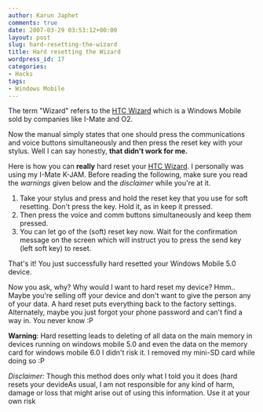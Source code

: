 ```yaml
---
author: Karun Japhet
comments: true
date: 2007-03-29 03:53:12+00:00
layout: post
slug: hard-resetting-the-wizard
title: Hard resetting the Wizard
wordpress_id: 17
categories:
- Hacks
tags:
- Windows Mobile
---
```


The term "Wizard" refers to the [HTC Wizard](http://en.wikipedia.org/wiki/HTC_Wizard) which is a Windows Mobile sold by companies like I-Mate and O2.

Now the manual simply states that one should press the communications and voice buttons simultaneously and then press the reset key with your stylus. Well I can say honestly, **that didn't work for me.**

Here is how you can **really** hard reset your [HTC Wizard](http://en.wikipedia.org/wiki/HTC_Wizard). I personally was using my I-Mate K-JAM. Before reading the following, make sure you read the _warnings_ given below and the _disclaimer_ while you're at it.

1. Take your stylus and press and hold the reset key that you use for soft resetting. Don't press the key. Hold it, as in keep it pressed.
2. Then press the voice and comm buttons simultaneously and keep them pressed.
3. You can let go of the (soft) reset key now. Wait for the confirmation message on the screen which will instruct you to press the send key (left soft key) to reset.

That's it! You just successfully hard resetted your Windows Mobile 5.0 device.

Now you ask, why? Why would I want to hard reset my device? Hmm.. Maybe you're selling off your device and don't want to give the person any of your data. A hard reset puts everything back to the factory settings. Alternately, maybe you just forgot your phone password and can't find a way in. You never know :P

**Warning**: Hard resetting leads to deleting of all data on the main memory in devices running on windows mobile 5.0 and even the data on the memory card for windows mobile 6.0
I didn't risk it. I removed my mini-SD card while doing so :P

_Disclaimer:_ Though this method does only what I told you it does (hard resets your devideAs usual, I am not responsible for any kind of harm, damage or loss that might arise out of using this information. Use it at your own risk
